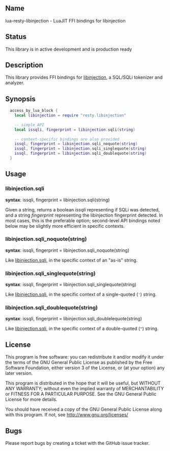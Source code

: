 ## Name

lua-resty-libinjection - LuaJIT FFI bindings for libinjection

## Status

This library is in active development and is production ready

## Description

This library provides FFI bindings for [libinjection](https://github.com/client9/libinjection/), a SQL/SQLi tokenizer and analyzer.

## Synopsis

```lua
  access_by_lua_block {
    local libinjection = require "resty.libinjection"
    
    -- simple API
    local issqli, fingerprint = libinjection.sqli(string)
    
    -- context-specific bindings are also provided
    issql, fingerprint = libinjection.sqli_noquote(string)
    issql, fingerprint = libinjection.sqli_singlequote(string)
    issql, fingerprint = libinjection.sqli_doublequote(string)
  }
```

## Usage

### libinjection.sqli

**syntax**: issqli, fingerprint = libinjection.sqli(string)

Given a string, returns a boolean *issqli* representing if SQLi was detected, and a string *fingerprint* representing the libinjection fingerprint detected. In most cases, this is the preferable option; second-level API bindings noted below may be slightly more efficient in specific contexts.

### libinjection.sqli_noquote(string)

**syntax**: issqli, fingerprint = libinjection.sqli_noquote(string)

Like [libinjection.sqli](libinjectionsqli), in the specific context of an "as-is" string.

### libinjection.sqli_singlequote(string)

**syntax**: issqli, fingerprint = libinjection.sqli_singlequote(string)

Like [libinjection.sqli](libinjectionsqli), in the specific context of a single-quoted (`'`) string.

### libinjection.sqli_doublequote(string)

**syntax**: issqli, fingerprint = libinjection.sqli_doublelequote(string)

Like [libinjection.sqli](libinjectionsqli), in the specific context of a double-quoted (`"`) string.

## License

This program is free software: you can redistribute it and/or modify it under the terms of the GNU General Public License as published by the Free Software Foundation, either version 3 of the License, or (at your option) any later version.

This program is distributed in the hope that it will be useful, but WITHOUT ANY WARRANTY; without even the implied warranty of MERCHANTABILITY or FITNESS FOR A PARTICULAR PURPOSE. See the GNU General Public License for more details.

You should have received a copy of the GNU General Public License along with this program. If not, see http://www.gnu.org/licenses/

## Bugs

Please report bugs by creating a ticket with the GitHub issue tracker.
